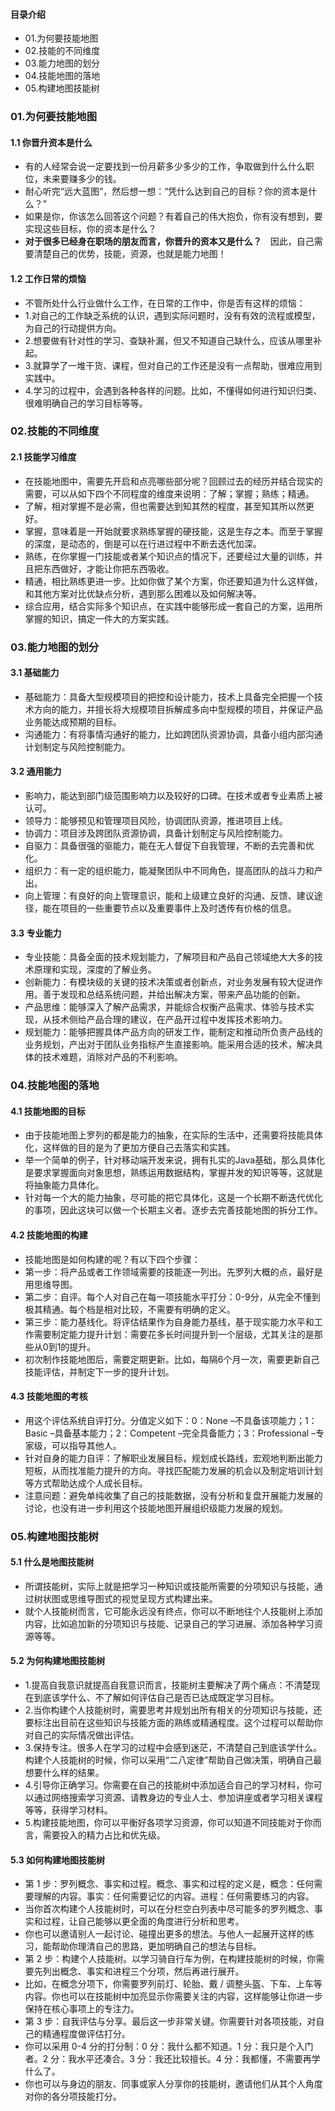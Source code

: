 #### 目录介绍
- 01.为何要技能地图
- 02.技能的不同维度
- 03.能力地图的划分
- 04.技能地图的落地
- 05.构建地图技能树



### 01.为何要技能地图
#### 1.1 你晋升资本是什么
- 有的人经常会说一定要找到一份月薪多少多少的工作，争取做到什么什么职位，未来要赚多少的钱。
- 耐心听完“远大蓝图”，然后想一想：“凭什么达到自己的目标？你的资本是什么？”
- 如果是你，你该怎么回答这个问题？有着自己的伟大抱负，你有没有想到，要实现这些目标，你的资本是什么？
- **对于很多已经身在职场的朋友而言，你晋升的资本又是什么？**　因此，自己需要清楚自己的优势，技能，资源，也就是能力地图！



#### 1.2 工作日常的烦恼
- 不管所处什么行业做什么工作，在日常的工作中，你是否有这样的烦恼：
- 1.对自己的工作缺乏系统的认识，遇到实际问题时，没有有效的流程或模型，为自己的行动提供方向。
- 2.想要做有针对性的学习、查缺补漏，但又不知道自己缺什么，应该从哪里补起。
- 3.就算学了一堆干货、课程，但对自己的工作还是没有一点帮助，很难应用到实践中。
- 4.学习的过程中，会遇到各种各样的问题。比如，不懂得如何进行知识归类、很难明确自己的学习目标等等。



### 02.技能的不同维度
#### 2.1 技能学习维度
- 在技能地图中，需要先开启和点亮哪些部分呢？回顾过去的经历并结合现实的需要，可以从如下四个不同程度的维度来说明：了解；掌握；熟练；精通。
- 了解，相对掌握不是必需，但也需要达到知其然的程度，甚至知其所以然更好。
- 掌握，意味着是一开始就要求熟练掌握的硬技能，这是生存之本。而至于掌握的深度，是动态的，倒是可以在行进过程中不断去迭代加深。
- 熟练，在你掌握一门技能或者某个知识点的情况下，还要经过大量的训练，并且把东西做好，才能让你把东西吸收。
- 精通，相比熟练更进一步。比如你做了某个方案，你还要知道为什么这样做，和其他方案对比优缺点分析，遇到那么困难以及如何解决等。
- 综合应用，结合实际多个知识点，在实践中能够形成一套自己的方案，运用所掌握的知识，搞定一件大的方案实践。



### 03.能力地图的划分
#### 3.1 基础能力
- 基础能力：具备大型规模项目的把控和设计能力，技术上具备完全把握一个技术方向的能力，并擅长将大规模项目拆解成多向中型规模的项目，并保证产品业务能达成预期的目标。
- 沟通能力：有将事情沟通好的能力，比如跨团队资源协调，具备小组内部沟通计划制定与风险控制能力。


#### 3.2 通用能力
- 影响力，能达到部门级范围影响力以及较好的口碑。在技术或者专业素质上被认可。
- 领导力：能够预见和管理项目风险，协调团队资源，推进项目上线。
- 协调力：项目涉及跨团队资源协调，具备计划制定与风险控制能力。
- 自驱力：具备很强的驱能力，能在无人督促下自我管理，不断的去完善和优化。
- 组织力：有一定的组织能力，能凝聚团队中不同角色，提高团队的战斗力和产出。
- 向上管理：有良好的向上管理意识，能和上级建立良好的沟通、反馈、建议途径，能在项目的一些重要节点以及重要事件上及时透传有价格的信息。


#### 3.3 专业能力
- 专业技能：具备全面的技术规划能力，了解项目和产品自己领域绝大大多的技术原理和实现，深度的了解业务。
- 创新能力：有模块级的关键的技术决策或者创新点，对业务发展有较大促进作用。善于发现和总结系统问题，并给出解决方案，带来产品功能的创新。
- 产品思维：能够深入了解产品需求，并能综合权衡产品需求、体验与技术实现，从技术侧给产品合理的建议，在产品开过程中发挥技术影响力。
- 规划能力：能够把握具体产品方向的研发工作，能制定和推动所负责产品线的业务规划，产出对于团队业务指标产生直接影响。能采用合适的技术，解决具体的技术难题，消除对产品的不利影响。



### 04.技能地图的落地
#### 4.1 技能地图的目标
- 由于技能地图上罗列的都是能力的抽象，在实际的生活中，还需要将技能具体化，这样做的目的是为了更加方便自己去落实和实践。
- 举一个简单的例子，针对移动端开发来说，拥有扎实的Java基础，那么具体化是要求掌握面向对象思想，熟练运用数据结构，掌握并发的知识等等，这就是将抽象能力具体化。
- 针对每一个大的能力抽象，尽可能的把它具体化，这是一个长期不断迭代优化的事项，因此这块可以做一个长期主义者。逐步去完善技能地图的拆分工作。


#### 4.2 技能地图的构建
- 技能地图是如何构建的呢？有以下四个步骤：
- 第一步：将产品或者工作领域需要的技能逐一列出。先罗列大概的点，最好是用思维导图。
- 第二步：自评。每个人对自己在每一项技能水平打分：0-9分，从完全不懂到极其精通。每个档是相对比较，不需要有明确的定义。
- 第三步：能力基线化。将评估结果作为自身能力基线，基于现实能力水平和工作需要制定能力提升计划：需要花多长时间提升到一个层级，尤其关注的是那些从0到1的提升。
- 初次制作技能地图后，需要定期更新。比如，每隔6个月一次，需要更新自己技能评估，并制定下一步的提升计划。



#### 4.3 技能地图的考核
- 用这个评估系统自评打分。分值定义如下：0：None –不具备该项能力；1：Basic –具备基本能力；2：Competent –完全具备能力；3：Professional –专家级，可以指导其他人。
- 针对自身的能力自评：了解职业发展目标，规划成长路线，宏观地判断出能力短板，从而找准能力提升的方向。寻找匹配能力发展的机会以及制定培训计划等方式帮助达成个人成长目标。
- 注意问题：避免单纯收集了自己的技能数据，没有分析和复盘开展能力发展的讨论，也没有进一步利用这个技能地图开展组织级能力发展的规划。



### 05.构建地图技能树
#### 5.1 什么是地图技能树
- 所谓技能树，实际上就是把学习一种知识或技能所需要的分项知识与技能，通过树状图或思维导图式的视觉呈现方式构建出来。
- 就个人技能树而言，它可能永远没有终点，你可以不断地往个人技能树上添加内容，比如追加新的分项知识与技能、记录自己的学习进展、添加各种学习资源等等。


#### 5.2 为何构建地图技能树
- 1.提高自我意识就提高自我意识而言，技能树主要解决了两个痛点：不清楚现在到底该学什么、不了解如何评估自己是否已达成既定学习目标。
- 2.当你构建个人技能树时，需要思考并规划出所有相关的分项知识与技能，还要标注出目前在这些知识与技能方面的熟练或精通程度。这个过程可以帮助你对自己的实际情况做出评估。
- 3.保持专注。很多人在学习的过程中会感到迷茫，不清楚自己到底该学什么。构建个人技能树的时候，你可以采用“二八定律”帮助自己做决策，明确自己最想要什么样的结果。
- 4.引导你正确学习。你需要在自己的技能树中添加适合自己的学习材料，你可以通过网络搜索学习资源、请教身边的专业人士、参加讲座或者学习相关课程等等，获得学习材料。
- 5.构建技能地图，你可以平衡好各项学习资源，你可以知道不同技能对于你而言，需要投入的精力占比和优先级。


#### 5.3 如何构建地图技能树
- 第 1 步：罗列概念、事实和过程。概念、事实和过程的定义是，概念：任何需要理解的内容。事实：任何需要记忆的内容。进程：任何需要练习的内容。
- 当你首次构建个人技能树时，可以在分栏空白列表中尽可能多的罗列概念、事实和过程，让自己能够以更全面的角度进行分析和思考。
- 你也可以邀请别人一起讨论、碰撞出更多的想法。与他人一起展开这样的练习，能帮助你理清自己的思路，更加明确自己的想法与目标。
- 第 2 步：构建个人技能树。以学习骑自行车为例，在构建技能树的时候，你需要先列出概念、事实和进程三个分项，然后再进行展开。
- 比如，在概念分项下，你需要罗列前灯、轮胎、戴 / 调整头盔、下车、上车等内容。你也可以在技能树中加亮显示你需要关注的内容，这样能够让你进一步保持在核心事项上的专注力。
- 第 3 步：自我评估与分享。最后这一步非常关键。你需要针对各项技能，对自己的精通程度做评估打分。
- 你可以采用 0-4 分的打分制：0 分：我什么都不知道。1 分：我只是个入门者。2 分：我水平还凑合。3 分：我还比较擅长。4 分：我都懂，不需要再学什么了。
- 你也可以与身边的朋友、同事或家人分享你的技能树，邀请他们从其个人角度对你的各分项技能打分。




